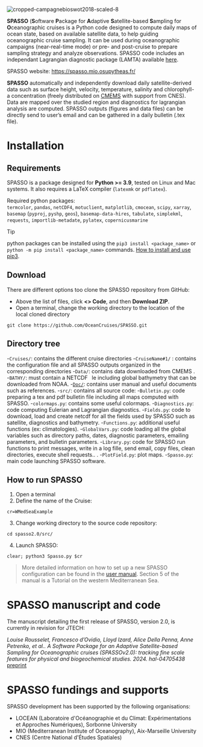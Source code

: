![cropped-campagnebioswot2018-scaled-8](https://user-images.githubusercontent.com/48068153/229452531-b29daedb-bbdb-498f-9d7e-f339390a5c9d.jpg)

**SPASSO** (**S**oftware **P**ackage for **A**daptive **S**atellite-based **S**ampling for **O**ceanographic cruises is a Python code designed to compute daily maps of ocean state, based on available satellite data, to help guiding oceanographic cruise sampling. It can be used during oceanographic campaigns (near-real-time mode) or pre- and post-cruise to prepare sampling strategy and analyze observations. SPASSO code includes an independant Lagrangian diagnostic package (LAMTA) available <a href="https://github.com/rousseletL/lamtaLR" target="_blank">here</a>.

SPASSO website: https://spasso.mio.osupytheas.fr/

**SPASSO** automatically and independently download daily satellite-derived data such as surface height, velocity, temperature, salinity and chlorophyll-a
concentration (freely distributed on [CMEMS](https://data.marine.copernicus.eu/products) with support from CNES). Data are mapped over the studied region and diagnostics for lagrangian analysis are computed.
SPASSO outputs (figures and data files) can be directly send to user’s email and can be gathered in
a daily bulletin (.tex file).

# Installation
## Requirements
SPASSO is a package designed for **Python >= 3.9**, tested on Linux and Mac systems. It also requires a LaTeX compiler (`latexmk` or `pdflatex`).

Required python packages:\
`termcolor`, `pandas`, `netCDF4`, `motuclient`, `matplotlib`, `cmocean`, `scipy`, `xarray`, `basemap` (`pyproj`, `pyshp`, `geos`), `basemap-data-hires`, `tabulate`, `simplekml`, `requests`, `importlib-metadate`, `pylatex`, `copernicusmarine`

> [!TIP]
> python packages can be installed using the `pip3 install <package_name>` or `python -m pip install <package_name>` commands. [How to install and use pip3](https://www.activestate.com/resources/quick-reads/how-to-install-and-use-pip3/#:~:text=Pip3%20is%20the%20official%20package,in%20the%20Python%20standard%20library.).

## Download  
There are different options too clone the SPASSO repository from GitHub:
- Above the list of files, click **<> Code**, and then **Download ZIP**.
- Open a terminal, change the working directory to the location of the local cloned directory
```
git clone https://github.com/OceanCruises/SPASSO.git 
```

## Directory tree
-`Cruises/`: contains the different cruise directories
    -`CruiseName#1/` : contains the configuration file and all SPASSO outputs organized in the corresponding directories
-`Data/`: contains data downloaded from CMEMS .
    -`BATHY/`: must contain a NETCDF  le including global bathymetry that can
be downloaded from NOAA.
-[`Doc/`](Doc/): contains user manual and useful documents such as references.
-`src/`: contains all source code:
    -`Bulletin.py`: code preparing a tex and pdf bulletin file including all
maps computed with SPASSO.
    -`colormaps.py`: contains some useful colormaps.
    -`Diagnostics.py`: code computing Eulerian and Lagrangian diagnostics.
    -`Fields.py`: code to download, load and create netcdf for all the fields
used by SPASSO such as satellite, diagnostics and bathymetry.
    -`Functions.py`: additional useful functions (ex: climatologies).
    -`GlobalVars.py`: code loading all the global variables such as directory paths, dates, diagnostic parameters,
emailing parameters, and bulletin parameters.
    -`Library.py`: code for SPASSO run functions to print messages,
write in a log fille, send email, copy files, clean directories, execute shell requests..
.
    -`PlotField.py`: plot maps.
-`Spasso.py`: main code launching SPASSO software.

## How to run SPASSO
1. Open a terminal
2. Define the name of the Cruise:
```
cr=WMedSeaExample
```
3. Change working directory to the source code repository:
```
cd spasso2.0/src/
```
4. Launch SPASSO:
```
clear; python3 Spasso.py $cr
```

> More detailed information on how to set up a new SPASSO configuration can be found in the [user manual](Doc/usermanual.pdf). Section 5 of the manual is a Tutorial on the western Mediterranean Sea.

# SPASSO manuscript and code

The manuscript detailing the first release of SPASSO, version 2.0, is currently in revision for JTECH:

*Louise Rousselet, Francesco d’Ovidio, Lloyd Izard, Alice Della Penna, Anne Petrenko, et al.. A
Software Package for an Adaptive Satellite-based Sampling for Oceanographic cruises (SPASSOv2.0):
tracking fine scale features for physical and biogeochemical studies. 2024. hal-04705438* [preprint](https://hal.science/hal-04705438v1/file/software.pdf)

# SPASSO fundings and supports
SPASSO development has been supported by the following organisations:
- LOCEAN (Laboratoire d'Océanographie et du Climat: Expérimentations et Approches Numériques), Sorbonne University
- MIO (Mediterranean Institute of Oceanography), Aix-Marseille University
- CNES (Centre National d'Études Spatiales)
